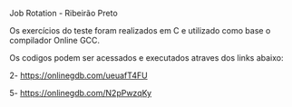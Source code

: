 Job Rotation - Ribeirão Preto

Os exercícios do teste foram realizados em C e utilizado como base o compilador Online GCC.

Os codigos podem ser acessados e executados atraves dos links abaixo:

2- https://onlinegdb.com/ueuafT4FU

5- https://onlinegdb.com/N2pPwzqKy

